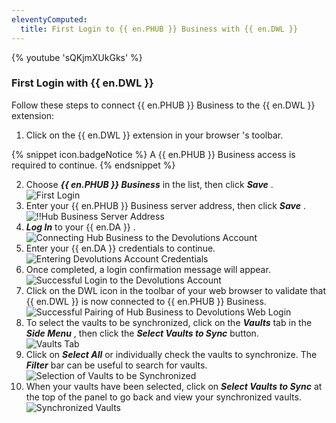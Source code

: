 ```yaml
---
eleventyComputed:
  title: First Login to {{ en.PHUB }} Business with {{ en.DWL }}
---
```

{% youtube 'sQKjmXUkGks' %}  

### First Login with {{ en.DWL }} 

Follow these steps to connect {{ en.PHUB }} Business to the {{ en.DWL }} extension:  

1. Click on the {{ en.DWL }} extension in your browser 's toolbar.  

{% snippet icon.badgeNotice %} 
A {{ en.PHUB }} Business access is required to continue. 
{% endsnippet %}
 
2. Choose ***{{ en.PHUB }} Business*** in the list, then click ***Save*** .  
![First Login](/img/en/hub/Dwl4021.png) 
1. Enter your {{ en.PHUB }} Business server address, then click ***Save*** .  
![!!Hub Business Server Address](/img/en/hub/Dwl4026.png) 
1. ***Log In*** to your {{ en.DA }} .  
![Connecting Hub Business to the Devolutions Account](/img/en/hub/Dwl4022.png) 
1. Enter your {{ en.DA }} credentials to continue.  
![Entering Devolutions Account Credentials](/img/en/hub/Dwl4023.png) 
1. Once completed, a login confirmation message will appear.  
![Successful Login to the Devolutions Account](/img/en/hub/Dwl4047.png) 
1. Click on the DWL icon in the toolbar of your web browser to validate that {{ en.DWL }} is now connected to {{ en.PHUB }} Business.  
![Successful Pairing of Hub Business to Devolutions Web Login](/img/en/hub/Dwl4026.png) 
1. To select the vaults to be synchronized, click on the ***Vaults*** tab in the ***Side Menu*** , then click the ***Select Vaults to Sync*** button.  
![Vaults Tab](/img/en/hub/Dwl4053.png) 
1. Click on ***Select All*** or individually check the vaults to synchronize. The ***Filter*** bar can be useful to search for vaults.  
![Selection of Vaults to be Synchronized](/img/en/hub/Hub2079.png) 
1. When your vaults have been selected, click on ***Select Vaults to Sync*** at the top of the panel to go back and view your synchronized vaults.  
![Synchronized Vaults](/img/en/hub/Dwl4049.png) 

